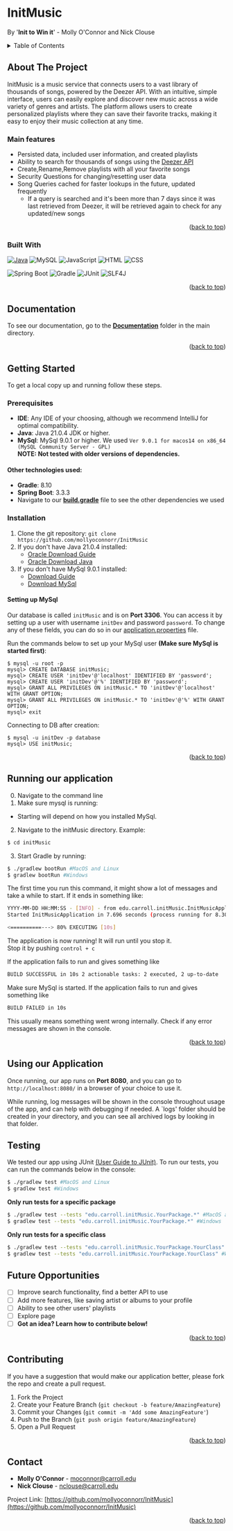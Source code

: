 <a name="readme-top"></a>

# InitMusic
By '**Init to Win it**' - Molly O'Connor and Nick Clouse

<!-- TABLE OF CONTENTS -->
<details>
  <summary>Table of Contents</summary>
  <ol>
    <li>
      <a href="#about-the-project">About The Project</a>
      <ul>
        <li><a href="#main-features">Main Features</a></li>
        <li><a href="#built-with">Built With</a></li>
      </ul>
    </li>
    <li>
      <a href="#getting-started">Getting Started</a>
      <ul>
        <li><a href="#prerequisites">Prerequisites</a>
          <ul>
            <li><a href="#other-technologies-used">Other Technologies Used</a></li>
          </ul>
        </li>
        <li><a href="#installation">Installation</a>
          <ul>
            <li><a href="#setting-up-mysql">Setting up MySql</a></li>
          </ul>
        </li>
      </ul>
    </li>
    <li>
      <a href="#running-our-application">Running our application</a>
    </li>
    <li>
      <a href="using-our-application">Using our application</a>
    </li>
    <li>
      <a href="#testing">Testing</a>
    </li>
    <li><a href="#future-opportunities">Future Opportunities</a></li>
    <li><a href="#contributing">Contributing</a></li>
    <li><a href="#contact">Contact</a></li>
  </ol>
</details>

<!-- ABOUT THE PROJECT -->
## About The Project

InitMusic is a music service that connects users to a vast library of thousands of songs, 
powered by the Deezer API. With an intuitive, simple interface, users can easily explore and discover new music across a 
wide variety of genres and artists. The platform allows users to create personalized playlists where they can save 
their favorite tracks, making it easy to enjoy their music collection at any time.

### Main features
* Persisted data, included user information, and created playlists
* Ability to search for thousands of songs using the [Deezer API](https://developers.deezer.com/api)
* Create,Rename,Remove playlists with all your favorite songs
* Security Questions for changing/resetting user data
* Song Queries cached for faster lookups in the future, updated frequently
    * If a query is searched and it's been more than 7 days since it was last retrieved from Deezer, it will be retrieved again to check for any updated/new songs

<p align="right">(<a href="#readme-top">back to top</a>)</p>


### Built With

[![Java][java-img]][java-url]
![MySQL](https://img.shields.io/badge/MySQL-4479A1?style=for-the-badge&logo=mysql&logoColor=white)
![JavaScript](https://img.shields.io/badge/JavaScript-F7DF1E?style=for-the-badge&logo=javascript&logoColor=black)
![HTML](https://img.shields.io/badge/HTML5-E34F26?style=for-the-badge&logo=html5&logoColor=white)
![CSS](https://img.shields.io/badge/CSS3-1572B6?style=for-the-badge&logo=css3&logoColor=white)  

![Spring Boot](https://img.shields.io/badge/Spring%20Boot-6DB33F?style=for-the-badge&logo=spring-boot&logoColor=white)
![Gradle](https://img.shields.io/badge/Gradle-02303A?style=for-the-badge&logo=gradle&logoColor=white)
![JUnit](https://img.shields.io/badge/JUnit-25A162?style=for-the-badge&logo=junit5&logoColor=white)
![SLF4J](https://img.shields.io/badge/SLF4J-008080?style=for-the-badge&logo=java&logoColor=white)



<p align="right">(<a href="#readme-top">back to top</a>)</p>

## Documentation
To see our documentation, go to the [**Documentation**](Documentation) folder in the main directory.

<p align="right">(<a href="#readme-top">back to top</a>)</p>

<!-- GETTING STARTED -->
## Getting Started

To get a local copy up and running follow these steps.

### Prerequisites

* **IDE**: Any IDE of your choosing, although we recommend IntelliJ for optimal compatibility.
* **Java**: Java 21.0.4 JDK or higher.
* **MySql**: MySql 9.0.1 or higher. We used `Ver 9.0.1 for macos14 on x86_64 (MySQL Community Server - GPL)`  
**NOTE: Not tested with older versions of dependencies.**

#### Other technologies used:
* **Gradle**: 8.10
* **Spring Boot**: 3.3.3
* Navigate to our [**build.gradle**](build.gradle) file to see the other dependencies we used

### Installation
1. Clone the git repository:
     `git clone https://github.com/mollyoconnorr/InitMusic`
2. If you don't have Java 21.0.4 installed:  
     * [Oracle Download Guide](https://docs.oracle.com/en/java/javase/23/install/overview-jdk-installation.html)  
     * [Oracle Download Java](https://www.oracle.com/java/technologies/downloads/)
3. If you don't have MySql 9.0.1 installed:  
     * [Download Guide](https://dev.mysql.com/doc/mysql-installation-excerpt/5.7/en/)  
     * [Download MySql](https://dev.mysql.com/downloads/installer/)

#### Setting up MySql
Our database is called `initMusic` and is on **Port 3306**. You can access it by setting up a user with username `initDev` and password `password`. To change any of these fields, you can do so in our [application.properties](src/main/resources/application.properties) file.

Run the commands below to set up your MySql user **(Make sure MySql is started first)**:
```mysql
$ mysql -u root -p
mysql> CREATE DATABASE initMusic;
mysql> CREATE USER 'initDev'@'localhost' IDENTIFIED BY 'password';
mysql> CREATE USER 'initDev'@'%' IDENTIFIED BY 'password';
mysql> GRANT ALL PRIVILEGES ON initMusic.* TO 'initDev'@'localhost' WITH GRANT OPTION;
mysql> GRANT ALL PRIVILEGES ON initMusic.* TO 'initDev'@'%' WITH GRANT OPTION;
mysql> exit
```
Connecting to DB after creation:
```mysql
$ mysql -u initDev -p database
mysql> USE initMusic;
```

<p align="right">(<a href="#readme-top">back to top</a>)</p>

<!-- Running our application -->
## Running our application
0. Navigate to the command line
1. Make sure mysql is running:  
  * Starting will depend on how you installed MySql.
2. Navigate to the initMusic directory. Example:
```bash
$ cd initMusic
```
3. Start Gradle by running:
```bash
$ ./gradlew bootRun #MacOS and Linux
$ gradlew bootRun #Windows
```
The first time you run this command, it might show a lot of messages and take a while to start. If it ends in something like:  
```bash
YYYY-MM-DD HH:MM:SS - [INFO] - from edu.carroll.initMusic.InitMusicApplication in restartedMain 
Started InitMusicApplication in 7.696 seconds (process running for 8.301)

<==========---> 80% EXECUTING [10s]
```
The application is now running! It will run until you stop it.  
Stop it by pushing `control + c`  

If the application fails to run and gives something like 
```bash
BUILD SUCCESSFUL in 10s 2 actionable tasks: 2 executed, 2 up-to-date
```
Make sure MySql is started. 
If the application fails to run and gives something like
```bash
BUILD FAILED in 10s
```
This usually means something went wrong internally. Check if any error messages are shown in the console. 

<p align="right">(<a href="#readme-top">back to top</a>)</p>

## Using our Application
Once running, our app runs on **Port 8080**, and you can go to `http://localhost:8080/` in a browser of your choice to use it.  

While running, log messages will be shown in the console throughout usage of the app, and can help with debugging if needed. A `logs' folder should be created in your directory, and you can see all archived logs by looking in that folder.

## Testing

We tested our app using JUnit [(User Guide to JUnit)](https://junit.org/junit5/docs/current/user-guide/). To run our tests, you can run the commands below in the console:  
```bash
$ ./gradlew test #MacOS and Linux
$ gradlew test #Windows
```
**Only run tests for a specific package**
```bash
$ ./gradlew test --tests "edu.carroll.initMusic.YourPackage.*" #MacOS and Linux
$ gradlew test --tests "edu.carroll.initMusic.YourPackage.*" #Windows
```
**Only run tests for a specific class**
```bash
$ ./gradlew test --tests "edu.carroll.initMusic.YourPackage.YourClass" #MacOS and Linux
$ gradlew test --tests "edu.carroll.initMusic.YourPackage.YourClass" #Windows
```

<!-- Future Opportunities -->
## Future Opportunities

- [ ] Improve search functionality, find a better API to use
- [ ] Add more features, like saving artist or albums to your profile
- [ ] Ability to see other users' playlists
- [ ] Explore page
- [ ] **Got an idea? Learn how to contribute below!**

<p align="right">(<a href="#readme-top">back to top</a>)</p>


<!-- CONTRIBUTING -->
## Contributing
If you have a suggestion that would make our application better, please fork the repo and create a pull request.

1. Fork the Project
2. Create your Feature Branch (`git checkout -b feature/AmazingFeature`)
3. Commit your Changes (`git commit -m 'Add some AmazingFeature'`)
4. Push to the Branch (`git push origin feature/AmazingFeature`)
5. Open a Pull Request


<p align="right">(<a href="#readme-top">back to top</a>)</p>

<!-- CONTACT -->
## Contact

* **Molly O'Connor** - moconnor@carroll.edu
* **Nick Clouse** - nclouse@carroll.edu

Project Link: [https://github.com/mollyoconnorr/InitMusic](https://github.com/mollyoconnorr/InitMusic)

<p align="right">(<a href="#readme-top">back to top</a>)</p>


<!-- MARKDOWN LINKS & IMAGES -->
[java-url]:https://www.java.com/en/
[java-img]:https://img.shields.io/badge/Java-ED8B00?style=for-the-badge&logo=openjdk&logoColor=white
<!-- ![initMusic](https://img.shields.io/badge/initMusic-purple?style=for-the-badge&logoSize=auto) -->
